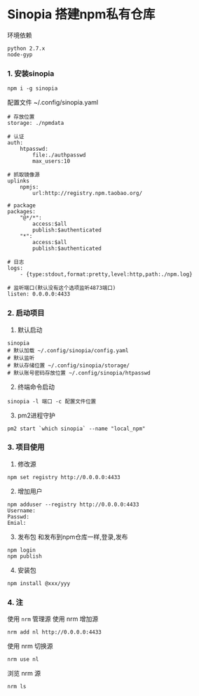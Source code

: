 # Sinopia 搭建npm私有仓库

环境依赖

	python 2.7.x
	node-gyp

### 1. 安装sinopia

```
npm i -g sinopia
```

配置文件 ~/.config/sinopia.yaml

	# 存放位置
	storage: ./npmdata
	
	# 认证
	auth:
		htpasswd:
			file:./authpasswd
			max_users:10

	# 抓取镜像源
	uplinks
		npmjs:
			url:http://registry.npm.taobao.org/

	# package
	packages:
		"@*/*":
			access:$all
			publish:$authenticated
		"*":
			access:$all
			publish:$authenticated

	# 日志
	logs:
		- {type:stdout,format:pretty,level:http,path:./npm.log}
	
	# 监听端口(默认没有这个选项监听4873端口)
	listen:	0.0.0.0:4433

### 2. 启动项目

1. 默认启动
```
sinopia
# 默认加载 ~/.config/sinopia/config.yaml
# 默认监听
# 默认存储位置 ~/.config/sinopia/storage/
# 默认账号密码存放位置 ~/.config/sinopia/htpasswd
```
2. 终端命令启动

```
sinopia -l 端口 -c 配置文件位置
```

3. pm2进程守护
```
pm2 start `which sinopia` --name "local_npm"
```

### 3. 项目使用

1. 修改源
```
npm set registry http://0.0.0.0:4433
```

2. 增加用户
```
npm adduser --registry http://0.0.0.0:4433
Username:
Passwd:
Emial:
```
3. 发布包
和发布到npm仓库一样,登录,发布
```
npm login
npm publish
```
4. 安装包
```
npm install @xxx/yyy
```

### 4. 注

使用 ` nrm ` 管理源 
使用 nrm 增加源
```
nrm add nl http://0.0.0.0:4433
```
使用 nrm 切换源
```
nrm use nl
```
浏览 nrm 源
```
nrm ls
```



